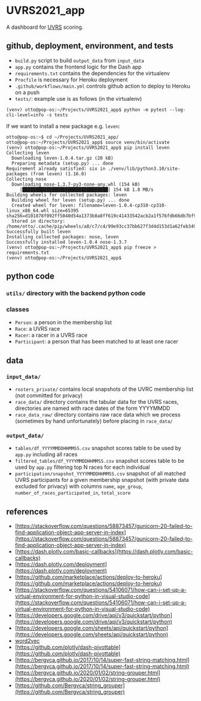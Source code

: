 # UVRS2021_app
A dashboard for [UVRS](https://uppervalleyrunningclub.org/2021-upper-valley-running-series) scoring.

## github, deployment, environment, and tests
* `build.py` script to build `output_data` from `input_data`
* `app.py` contains the frontend logic for the Dash app
* `requirements.txt` contains the dependencies for the virtualenv
* `Procfile` is necessary for Heroku deployment
* `.github/workflows/main.yml` controls github action to deploy to Heroku on a push
* `tests/`: example use is as follows (in the virtualenv)
```
(venv) otto@pop-os:~/Projects/UVRS2021_app$ python -m pytest --log-cli-level=info -s tests
```

If we want to install a new package e.g. `leven`:
```
otto@pop-os:~$ cd ~/Projects/UVRS2021_app/
otto@pop-os:~/Projects/UVRS2021_app$ source venv/bin/activate
(venv) otto@pop-os:~/Projects/UVRS2021_app$ pip install leven
Collecting leven
  Downloading leven-1.0.4.tar.gz (20 kB)
  Preparing metadata (setup.py) ... done
Requirement already satisfied: six in ./venv/lib/python3.10/site-packages (from leven) (1.16.0)
Collecting nose
  Downloading nose-1.3.7-py3-none-any.whl (154 kB)
     |████████████████████████████████| 154 kB 1.8 MB/s
Building wheels for collected packages: leven
  Building wheel for leven (setup.py) ... done
  Created wheel for leven: filename=leven-1.0.4-cp310-cp310-linux_x86_64.whl size=65395 sha256=d101878f092ff5040d54a1373b8a8ff619c41433542acb2a1f576fdb66db7bf9
  Stored in directory: /home/otto/.cache/pip/wheels/a8/c7/c4/99e93cc37bb627f3d4d153d1a62feb3491c2e832a33e3ea2dc
Successfully built leven
Installing collected packages: nose, leven
Successfully installed leven-1.0.4 nose-1.3.7
(venv) otto@pop-os:~/Projects/UVRS2021_app$ pip freeze > requirements.txt
(venv) otto@pop-os:~/Projects/UVRS2021_app$
```

## python code
### `utils/` directory with the backend python code
### classes
* `Person`: a person in the membership list
* `Race`: a UVRS race
* `Racer`: a racer in a UVRS race
* `Participant`: a person that has been matched to at least one racer

## data

### `input_data/`
* `rosters_private/` contains local snapshots of the UVRC membership list (not committed for privacy)
* `race_data/` directory contains the tabular data for the UVRS races, directories are named with race dates of the form YYYYMMDD
* `race_data_raw/` directory contains raw race data which we process (sometimes by hand unfortunately) before placing in `race_data/`

### `output_data/`
* `tables/df_YYYYMMDDHHMMSS.csv` snapshot scores table to be used by `app.py` including all races
* `filtered_tables/df_YYYYMMDDHHMMSS.csv` snapshot scores table to be used by `app.py` filtering top N races for each individual
* `participation/snapshot_YYYYMMDDHHMMSS.csv` snapshot of all matched UVRS participants for a given membership snapshot (with private data excluded for privacy) with columns `name`, `age_group`, `number_of_races_participated_in`, `total_score`

## references
* [https://stackoverflow.com/questions/58873457/gunicorn-20-failed-to-find-application-object-app-server-in-index](https://stackoverflow.com/questions/58873457/gunicorn-20-failed-to-find-application-object-app-server-in-index)
* [https://dash.plotly.com/basic-callbacks](https://dash.plotly.com/basic-callbacks)
* [https://dash.plotly.com/deployment](https://dash.plotly.com/deployment)
* [https://github.com/marketplace/actions/deploy-to-heroku](https://github.com/marketplace/actions/deploy-to-heroku)
* [https://stackoverflow.com/questions/54106071/how-can-i-set-up-a-virtual-environment-for-python-in-visual-studio-code](https://stackoverflow.com/questions/54106071/how-can-i-set-up-a-virtual-environment-for-python-in-visual-studio-code)
* [https://developers.google.com/drive/api/v3/quickstart/python](https://developers.google.com/drive/api/v3/quickstart/python)
* [https://developers.google.com/sheets/api/quickstart/python](https://developers.google.com/sheets/api/quickstart/python)
* [word2vec](https://radimrehurek.com/gensim/models/word2vec.html)
* [https://github.com/plotly/dash-pivottable](https://github.com/plotly/dash-pivottable)
* [https://bergvca.github.io/2017/10/14/super-fast-string-matching.html](https://bergvca.github.io/2017/10/14/super-fast-string-matching.html)
* [https://bergvca.github.io/2020/01/02/string-grouper.html](https://bergvca.github.io/2020/01/02/string-grouper.html)
* [https://github.com/Bergvca/string_grouper](https://github.com/Bergvca/string_grouper)